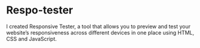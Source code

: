 # Respo-tester
 I created Responsive Tester, a tool that allows you to preview and test your website’s responsiveness across different devices in one place using HTML,  CSS and JavaScript.
